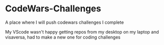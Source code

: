 # CodeWars-Challenges
A place where I will push codewars challenges I complete

My VScode wasn't happy getting repos from my desktop on my laptop and visaversa, had to make a new one for coding challenges
